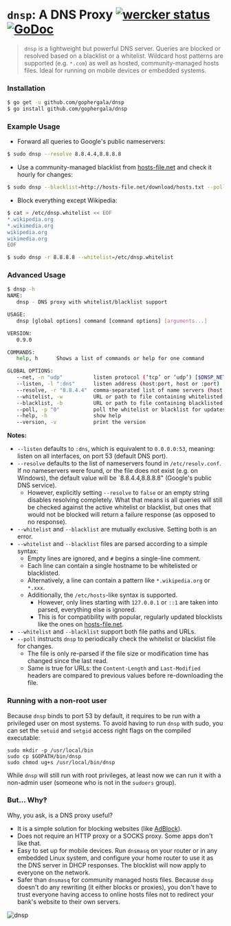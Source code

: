 # `dnsp`: A DNS Proxy [![wercker status](https://app.wercker.com/status/f42156d5f4e863ebe8cf0c311bd7800a/s/master "wercker status")](https://app.wercker.com/project/bykey/f42156d5f4e863ebe8cf0c311bd7800a) [![GoDoc](https://godoc.org/github.com/gophergala/dnsp?status.svg)](https://godoc.org/github.com/gophergala/dnsp)

> `dnsp` is a lightweight but powerful DNS server. Queries are blocked or
> resolved based on a blacklist or a whitelist. Wildcard host patterns are
> supported (e.g. `*.com`) as well as hosted, community-managed hosts files.
> Ideal for running on mobile devices or embedded systems.


### Installation

```sh
$ go get -u github.com/gophergala/dnsp
$ go install github.com/gophergala/dnsp
```

### Example Usage

* Forward all queries to Google's public nameservers:

```sh
$ sudo dnsp --resolve 8.8.4.4,8.8.8.8
```

* Use a community-managed blacklist from [hosts-file.net] and check it hourly
  for changes:

```sh
$ sudo dnsp --blacklist=http://hosts-file.net/download/hosts.txt --poll 1h
```

* Block everything except Wikipedia:

```sh
$ cat > /etc/dnsp.whitelist << EOF
*.wikipedia.org
*.wikimedia.org
wikipedia.org
wikimedia.org
EOF

$ sudo dnsp -r 8.8.8.8 --whitelist=/etc/dnsp.whitelist
```


### Advanced Usage

```sh
$ dnsp -h
NAME:
   dnsp - DNS proxy with whitelist/blacklist support

USAGE:
   dnsp [global options] command [command options] [arguments...]

VERSION:
   0.9.0

COMMANDS:
   help, h      Shows a list of commands or help for one command

GLOBAL OPTIONS:
   --net, -n "udp"          listen protocol (‘tcp’ or ‘udp’) [$DNSP_NET]
   --listen, -l ":dns"      listen address (host:port, host or :port) [$DNSP_BIND]
   --resolve, -r "8.8.4.4"  comma-separated list of name servers (host:port or host) [$DNSP_SERVER]
   --whitelist, -w          URL or path to file containing whitelisted hosts [$DNSP_WHITELIST]
   --blacklist, -b          URL or path to file containing blacklisted hosts [$DNSP_BLACKLIST]
   --poll, -p "0"           poll the whitelist or blacklist for updates [$DNSP_POLL]
   --help, -h               show help
   --version, -v            print the version
```

**Notes:**

* `--listen` defaults to `:dns`, which is equivalent to `0.0.0.0:53`, meaning:
  listen on all interfaces, on port 53 (default DNS port). 
* `--resolve` defaults to the list of nameservers found in `/etc/resolv.conf`.
  If no nameservers were found, or the file does not exist (e.g. on Windows),
  the default value will be `8.8.4.4,8.8.8.8" (Google's public DNS service).
  * However, explicitly setting `--resolve` to `false` or an empty string
	disables resolving completely. What that means is all queries will still be
	checked against the active whitelist or blacklist, but ones that would not
	be blocked will return a failure response (as opposed to no response).
* `--whitelist` and `--blacklist` are mutually exclusive. Setting both is an error.
* `--whitelist` and `--blacklist` files are parsed according to a simple syntax:
  * Empty lines are ignored, and `#` begins a single-line comment.
  * Each line can contain a single hostname to be whitelisted or blacklisted.
  * Alternatively, a line can contain a pattern like `*.wikipedia.org` or
	`*.xxx`.
  * Additionally, the `/etc/hosts`-like syntax is supported.
	* However, only lines starting with `127.0.0.1` or `::1` are taken into
	  parsed, everything else is ignored.
	* This is for compatibility with popular, regularly updated blocklists like
	  the ones on [hosts-file.net].
* `--whitelist` and `--blacklist` support both file paths and URLs.
* `--poll` instructs `dnsp` to periodically check the whitelist or blacklist
  file for changes.
  * The file is only re-parsed if the file size or modification time has
    changed since the last read.
  * Same is true for URLs: the `Content-Length` and `Last-Modified` headers are
    compared to previous values before re-downloading the file.


### Running with a non-root user

Because `dnsp` binds to port 53 by default, it requires to be run with a
privileged user on most systems. To avoid having to run `dnsp` with sudo, you
can set the `setuid` and `setgid` access right flags on the compiled
executable:

```
sudo mkdir -p /usr/local/bin
sudo cp $GOPATH/bin/dnsp
sudo chmod ug+s /usr/local/bin/dnsp
```

While `dnsp` will still run with root privileges, at least now we can run it
with a non-admin user (someone who is not in the `sudoers` group).


### But… Why‽

Why, you ask, is a DNS proxy useful?

* It is a simple solution for blocking websites (like [AdBlock]).
* Does not require an HTTP proxy or a SOCKS proxy. Some apps don't like that.
* Easy to set up for mobile devices. Run `dnsmasq` on your router or in any
  embedded Linux system, and configure your home router to use it as the DNS
  server in DHCP responses. The blocklist will now apply to everyone on the
  network.
* Safer than `dnsmasq` for community managed hosts files. Because `dnsp`
  doesn't do any rewriting (it either blocks or proxies), you don't have to
  trust everyone having access to online hosts files not to redirect your
  bank's website to their own servers.

![dnsp](https://cloud.githubusercontent.com/assets/196617/5892473/cc29afe2-a4bf-11e4-9c6a-d1cc5169d62a.png)


[hosts-file.net]: http://hosts-file.net
[AdBlock]: https://getadblock.com
